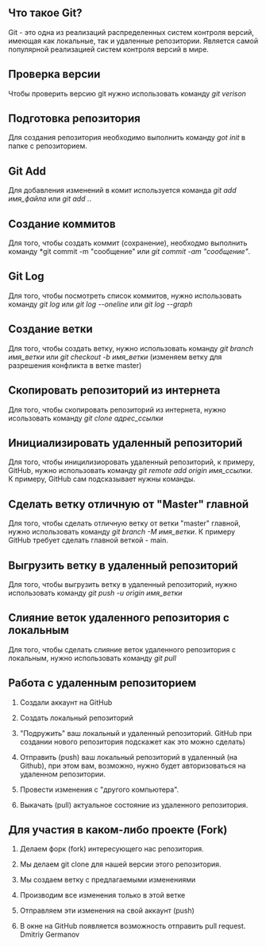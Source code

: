## Что такое Git?

Git - это одна из реализаций распределенных систем контроля версий, имеющая как локальные, так и удаленные репозитории. Является самой популярной реализацией систем контроля версий в мире.

## Проверка версии
Чтобы проверить версию git нужно использовать команду *git verison*

## Подготовка репозитория

Для создания репозитория необходимо выполнить команду *got init* в папке с репозиторием.

## Git Add

Для добавления изменений в комит используется команда *git add имя_файла* или *git add .*.

## Создание коммитов

Для того, чтобы создать коммит (сохранение), необходмо выполнить команду *git commit -m "сообщение" или *git commit -am "сообщение"*.

## Git Log

Для того, чтобы посмотреть список коммитов, нужно использовать команду *git log* или *git log --oneline* или *git log --graph*

## Создание ветки

Для того, чтобы создать ветку, нужно использовать команду *git branch имя_ветки* или *git checkout -b имя_ветки* (изменяем ветку для разрешения конфликта в ветке master)

## Скопировать репозиторий из интернета

Для того, чтобы скопировать репозиторий из интернета, нужно исользовать команду *git clone адрес_ссылки*

## Инициализировать удаленный репозиторий

Для того, чтобы иницилизиоровать удаленный репозиторий, к примеру, GitHub, нужно использовать команду *git remote add origin имя_ссылки*. К примеру, GitHub сам подсказывает нужны команды.

## Сделать ветку отличную от "Master" главной

Для того, чтобы сделать отличную ветку от ветки "master" главной, нужно использовать команду *git branch -M имя_ветки*. К примеру GitHub требует сделать главной веткой - main.

## Выгрузить ветку в удаленный репозиторий
Для того, чтобы выгрузить ветку в удаленный репозиторий, нужно использовать команду *git push -u origin имя_ветки*

## Слияние веток удаленного репозитория с локальным

Для того, чтобы сделать слияние веток удаленного репозитория с локальным, нужно использовать команду *git pull*

## Работа с удаленным репозиторием

1. Создали аккаунт на GitHub

2. Создать локальный репозиторий

3. "Подружить" ваш локальный и удаленный репозиторий. GitHub при создании нового репозитория подскажет как это можно сделать)

4. Отправить (push) ваш локальный репозиторий в удаленный (на Github), при этом вам, возможно, нужно будет авторизоваться на удаленном репозитории.

5. Провести изменения с "другого компьютера".

6. Выкачать (pull) актуальное состояние из удаленного репозитория.

## Для участия в каком-либо проекте (Fork)

1. Делаем форк (fork) интересующего нас репозитория.

2. Мы делаем git clone для нашей версии этого репозитория.

3. Мы создаем ветку с предлагаемыми изменениями

4. Производим все изменения только в этой ветке

5. Отправляем эти изменения на свой аккаунт (push)

6. В окне на GitHub появляется возможность отправить pull request. Dmitriy Germanov